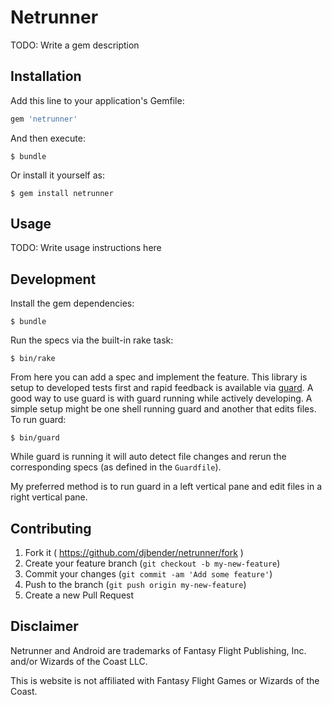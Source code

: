 # Netrunner

TODO: Write a gem description

## Installation

Add this line to your application's Gemfile:

```ruby
gem 'netrunner'
```

And then execute:

    $ bundle

Or install it yourself as:

    $ gem install netrunner

## Usage

TODO: Write usage instructions here

## Development

Install the gem dependencies:

    $ bundle

Run the specs via the built-in rake task:

    $ bin/rake

From here you can add a spec and implement the feature. This library
is setup to developed tests first and rapid feedback is available via
[guard](https://github.com/guard/guard). A good way to use guard is
with guard running while actively developing. A simple setup might be
one shell running guard and another that edits files. To run guard:

    $ bin/guard

While guard is running it will auto detect file changes and rerun
the corresponding specs (as defined in the `Guardfile`).

My preferred method is to run guard in a left vertical pane and edit
files in a right vertical pane.

## Contributing

1. Fork it ( https://github.com/djbender/netrunner/fork )
2. Create your feature branch (`git checkout -b my-new-feature`)
3. Commit your changes (`git commit -am 'Add some feature'`)
4. Push to the branch (`git push origin my-new-feature`)
5. Create a new Pull Request

## Disclaimer
Netrunner and Android are trademarks of Fantasy Flight Publishing, Inc. and/or Wizards of the Coast LLC.

This is website is not affiliated with Fantasy Flight Games or Wizards of the Coast.
